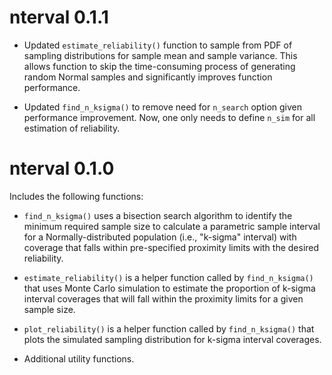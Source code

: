 # nterval 0.1.1

* Updated `estimate_reliability()` function to sample from PDF of sampling distributions for sample
mean and sample variance. This allows function to skip the time-consuming process of generating 
random Normal samples and significantly improves function performance.

* Updated `find_n_ksigma()` to remove need for `n_search` option given performance improvement. Now, 
one only needs to define `n_sim` for all estimation of reliability.

# nterval 0.1.0

Includes the following functions:

* `find_n_ksigma()` uses a bisection search algorithm to identify the minimum required sample size 
  to calculate a parametric sample interval for a Normally-distributed population (i.e., "k-sigma" 
  interval) with coverage that falls within pre-specified proximity limits with the desired 
  reliability.
  
* `estimate_reliability()` is a helper function called by `find_n_ksigma()` that uses Monte
  Carlo simulation to estimate the proportion of k-sigma interval coverages that will fall within
  the proximity limits for a given sample size.
  
* `plot_reliability()` is a helper function called by `find_n_ksigma()` that plots the simulated
  sampling distribution for k-sigma interval coverages.
  
* Additional utility functions.
